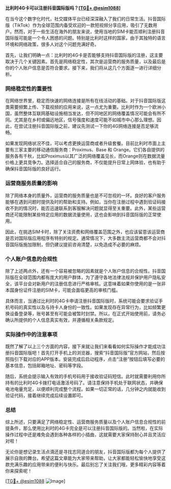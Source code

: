 **比利时4G卡可以注册抖音国际版吗？[[TG💪+ @esim1088](https://t.me/s/esim1088)]**

在当今这个数字化时代，社交媒体平台已经深深融入了我们的日常生活。抖音国际版（TikTok）作为全球范围内备受欢迎的一款短视频分享应用，吸引了无数用户。然而，对于一些生活在海外的朋友来说，使用当地的SIM卡能否顺利注册抖音国际版可能是一个令人困惑的问题。特别是比利时这样的国家，由于其独特的语言环境和网络政策，很多人对这个问题充满好奇。

首先，让我们明确一点：比利时的4G卡是否能够支持抖音国际版的注册，这主要取决于几个关键因素。首先是网络稳定性，其次是运营商的服务质量，以及最后是你的个人账户信息是否符合要求。接下来，我们将从这几个方面逐一进行详细分析。

### 网络稳定性的重要性

在网络世界里，稳定而快速的网络连接是所有在线活动的基础。对于抖音国际版这类需要频繁上传、下载视频的应用来说，这一点尤为重要。比利时作为一个欧洲小国，虽然整体互联网基础设施相当发达，但不同地区的网络覆盖情况可能会有所不同。尤其是在乡村或偏远地区，信号强度和速度可能不如城市中心那么理想。因此，在尝试注册抖音国际版之前，建议先测试一下你的4G网络连接是否足够流畅。

如果发现网络状况不佳，可以考虑更换运营商或者升级套餐。目前比利时市面上主要有三家主要的移动通信服务商：Proximus、Base 和 Orange。它们各自提供的服务各有千秋，比如Proximus以其广泛的网络覆盖见长，而Orange则在数据流量价格上更具竞争力。选择适合自己的服务商，不仅能提升日常上网体验，也有助于确保抖音国际版的良好运行。

### 运营商服务质量的影响

除了网络本身的质量外，运营商的服务质量也是不可忽视的一环。良好的客户服务能够在遇到问题时提供及时的帮助和支持。例如，当你在注册过程中遇到验证码接收不到的情况时，能否迅速联系到客服解决问题就显得至关重要。此外，某些运营商还可能限制某些特定应用的数据流量使用，这也会影响到抖音国际版的正常使用。

因此，在挑选SIM卡时，除了关注资费和网络覆盖范围之外，也应该留意该运营商是否对国际版应用程序有特别的规定。通常情况下，大多数主流运营商都不会对抖音国际版施加限制，但仍建议提前咨询清楚，以免造成不必要的麻烦。

### 个人账户信息的合规性

除了上述两点外，还有一个容易被忽略的因素就是个人账户信息的合规性。抖音国际版在全球范围内都有庞大的用户群体，为了遵守各地法律法规并保护用户隐私安全，该平台会对新用户的注册信息进行严格审核。这意味着如果你使用的是一张非本国身份证件注册的SIM卡，可能会面临更高的审核门槛。

具体而言，当通过比利时的4G卡申请注册抖音国际版时，系统可能会要求验证手机号码的真实性以及与持卡人身份的一致性。如果发现存在异常行为，比如频繁更换设备登录等，账号甚至有可能会被暂时封禁。所以，在正式开始使用前，请务必确认所提供的个人信息真实有效，并遵循相关条款规定。

### 实际操作中的注意事项

既然了解了以上三个方面的内容，接下来就让我们来看看如何实际操作才能成功注册抖音国际版吧！首先打开手机上的浏览器，搜索“抖音国际版”官方网站，然后按照指引下载对应的APP版本。安装完成后启动程序，点击“注册”按钮后填写必要的基本信息，包括邮箱地址、密码等字段。

随后，系统会提示输入有效的手机号码用于接收验证码短信。此时就需要利用你所持有的比利时4G卡拨打电话激活号码了。请注意保持手机处于联网状态，并确保电池电量充足，以便顺利完成整个流程。如果一切正常的话，几分钟之内就能收到验证代码，接着继续完成后续设置即可。

### 总结

综上所述，只要满足了网络稳定性、运营商服务质量以及个人账户信息合规性的前提条件，那么使用比利时的4G卡完全是可以注册抖音国际版的。当然啦，在实际操作过程中还是难免会遇到各种各样的小插曲，这就需要大家保持耐心并且灵活应对啦！

无论你是想记录生活点滴还是寻找志同道合的朋友，抖音国际版都为每个人提供了展示自我的舞台。希望这篇文章能为大家带来帮助，让大家都能轻松愉快地享受这款充满乐趣的应用带来的便利与快乐。最后别忘了关注我们哦，更多精彩内容等着你来探索呢！

[[TG💪+ @esim1088](https://t.me/s/esim1088) ![Image](https://i.postimg.cc/4NQfJmqS/Snipaste-2025-05-13-00-14-12.png)]